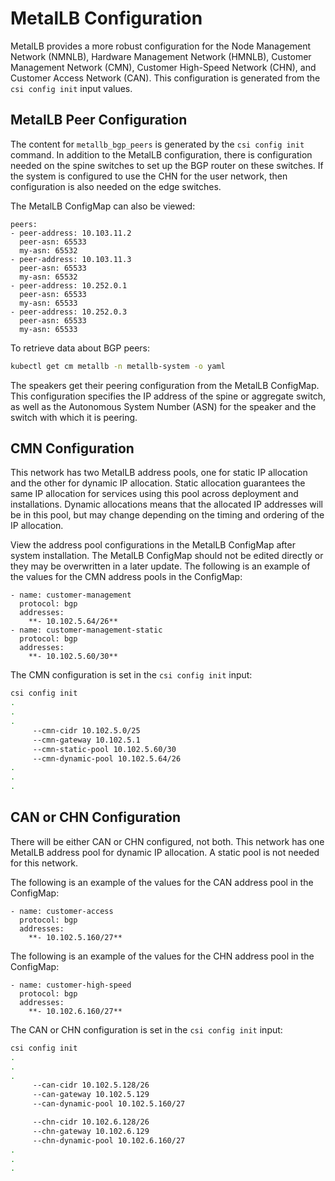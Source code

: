 # MetalLB Configuration

MetalLB provides a more robust configuration for the Node Management Network \(NMNLB\), Hardware Management Network \(HMNLB\), Customer Management Network \(CMN\), Customer High-Speed Network \(CHN\), and
Customer Access Network \(CAN\). This configuration is generated from the `csi config init` input values.

## MetalLB Peer Configuration

The content for `metallb_bgp_peers` is generated by the `csi config init` command. In addition to the MetalLB configuration, there is configuration needed on the spine switches to set up the BGP router on these
switches. If the system is configured to use the CHN for the user network, then configuration is also needed on the edge switches.

The MetalLB ConfigMap can also be viewed:

```text
peers:
- peer-address: 10.103.11.2
  peer-asn: 65533
  my-asn: 65532
- peer-address: 10.103.11.3
  peer-asn: 65533
  my-asn: 65532
- peer-address: 10.252.0.1
  peer-asn: 65533
  my-asn: 65533
- peer-address: 10.252.0.3
  peer-asn: 65533
  my-asn: 65533
```

To retrieve data about BGP peers:

```bash
kubectl get cm metallb -n metallb-system -o yaml
```

The speakers get their peering configuration from the MetalLB ConfigMap. This configuration specifies the IP address of the spine or aggregate switch, as well as the Autonomous System Number \(ASN\) for the speaker and the switch with which it is peering.

## CMN Configuration

This network has two MetalLB address pools, one for static IP allocation and the other for dynamic IP allocation. Static allocation guarantees the same IP allocation for services using this pool across deployment
and installations. Dynamic allocations means that the allocated IP addresses will be in this pool, but may change depending on the timing and ordering of the IP allocation.

View the address pool configurations in the MetalLB ConfigMap after system installation. The MetalLB ConfigMap should not be edited directly or they may be overwritten in a later update. The following is an example
of the values for the CMN address pools in the ConfigMap:

```text
- name: customer-management 
  protocol: bgp
  addresses:
    **- 10.102.5.64/26**
- name: customer-management-static 
  protocol: bgp
  addresses:
    **- 10.102.5.60/30**
```

The CMN configuration is set in the `csi config init` input:

```bash
csi config init
.
.
.
     --cmn-cidr 10.102.5.0/25
     --cmn-gateway 10.102.5.1
     --cmn-static-pool 10.102.5.60/30
     --cmn-dynamic-pool 10.102.5.64/26
.
.
.
```

## CAN or CHN Configuration

There will be either CAN or CHN configured, not both.  This network has one MetalLB address pool for dynamic IP allocation. A static pool is not needed for this network.

The following is an example of the values for the CAN address pool in the ConfigMap:

```text
- name: customer-access
  protocol: bgp
  addresses:
    **- 10.102.5.160/27**
```

The following is an example of the values for the CHN address pool in the ConfigMap:

```text
- name: customer-high-speed 
  protocol: bgp
  addresses:
    **- 10.102.6.160/27**
```

The CAN or CHN configuration is set in the `csi config init` input:

```bash
csi config init
.
.
.
     --can-cidr 10.102.5.128/26
     --can-gateway 10.102.5.129
     --can-dynamic-pool 10.102.5.160/27

     --chn-cidr 10.102.6.128/26
     --chn-gateway 10.102.6.129
     --chn-dynamic-pool 10.102.6.160/27
.
.
.
```

